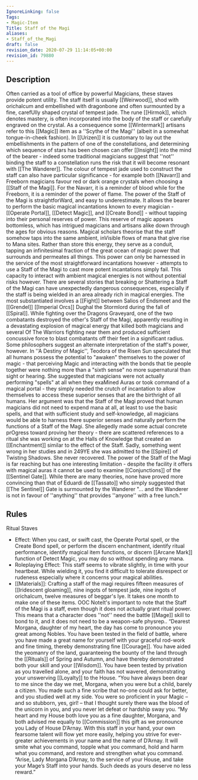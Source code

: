 ```yaml
---
IgnoreLinking: false
Tags:
- Magic-Item
Title: Staff of the Magi
aliases:
- Staff_of_the_Magi
draft: false
revision_date: 2020-07-29 11:14:05+00:00
revision_id: 79880
---
```


## Description
Often carried as a tool of office by powerful Magicians, these staves provide potent utility. The staff itself is usually [[Weirwood]], shod with orichalcum and embellished with dragonbone and often surmounted by a fine, carefUlly shaped crystal of tempest jade. The rune [[Hirmok]], which denotes mastery, is often incorporated into the body of the staff or carefully  engraved on the crystal. As a consequence some [[Wintermark]] artisans refer to this [[Magic]] item as a ''Scythe of the Magi'' (albeit in a somewhat tongue-in-cheek fashion). In [[Urizen]] it is customary to lay out the embellishments in the pattern of one of the constellations, and determining which sequence of stars has been chosen can offer [[Insight]] into the mind of the bearer - indeed some traditional magicians suggest that ''not'' binding the staff to a constellation runs the risk that it will become resonant with [[The Wanderer]]. The colour of tempest jade used to construct the staff can also have particular significance - for example both [[Navarr]] and Freeborn magicians favour red or dark orange crystals when choosing a [[Staff of the Magi]]. For the Navarr, it is a reminder of blood while for the Freeborn, it is a reminder of the power of flame. 
The power of the Staff of the Magi is straightforWard, and easy to underestimate. It allows the bearer to perform the basic magical incantations known to every magician - [[Operate Portal]], [[Detect Magic]], and [[Create Bond]] - without tapping into their personal reserves of power. This reserve of magic appears bottomless, which has intrigued magicians and artisans alike down through the ages for obvious reasons. Magical scholars theorise that the staff somehow taps into the same ambient, inVisible flows of mana that give rise to Mana sites. Rather than store this energy, they serve as a conduit, tapping an infinitesimal fraction of the great ocean of magic power that surrounds and permeates all things. This power can only be harnessed in the service of the most straightforward incantations however - attempts to use a Staff of the Magi to cast more potent incantations simply fail.
This capacity to interact with ambient magical energies is not without potential risks however. There are several stories that breaking or Shattering a Staff of the Magi can have unexpectedly dangerous consequences, especially if the staff is being wielded in an area already rich in magical energies. The most substantiated involves a [[Fight]] between Salios of Endsmeet and the [[Grendel]] [[Imperial Orcs]] Dughal the Stormlord during the fall of [[Spiral]]. While fighting over the Dragons Graveyard, one of the two combatants destroyed the other's Staff of the Magi, apparently resulting in a devastating explosion of magical energy that killed both magicians and several Of The Warriors fighting near them and produced sufficient concussive force to blast combatants off their feet in a significant radius. 
Some philosophers suggest an alternate interpretation of the staff's power, however. In ''A Destiny of Magic'', Teodora of the Risen Sun speculated that all humans possess the potential to "awaken" themselves to the power of magic - that perceiving Magic and interacting with the bonds that tie people together were nothing more than a "sixth sense" no more supernatural than sight or hearing. She suggested that magicians were not actually performing "spells" at all when they exaMined Auras or took command of a magical portal - they simply needed the crutch of incantation to allow themselves to access these superior senses that are the birthright of all humans. Her argument was that the Staff of the Magi proved that human magicians did not need to expend mana at all, at least to use the basic spells, and that with sufficient study and self-knowledge, all magicians would be able to harness there superior senses and naturally perform the functions of a Staff of the Magi. She allegedly made some actual concrete prOgress toward proving her theory - there are scattered references to a ritual she was working on at the Halls of Knowledge that created an [[Enchantment]] similar to the effect of the Staff. Sadly, something went wrong in her studies and in 249YE she was admitted to the [[Spire]] of Twisting Shadows. She never recovered.
The power of the Staff of the Magi is far reaching but has one interesting limitation - despite the facility it offers with magical auras it cannot be used to examine [[Conjunctions]] of the [[Sentinel Gate]]. While there are many theories, none have proved more convincing than that of Eduardi de [[Tassato]] who simply suggested that [[The Sentinel]] Gate is surmounted by the Wanderer "... and the Wanderer is not in favour of ''anything'' that provides ''anyone'' with a free lunch."
## Rules
Ritual Staves
* Effect: When you cast, or swift cast, the Operate Portal spell, or the Create Bond spell, or perform the discern enchantment, identify ritual performance, identify magical item functions, or discern [[Arcane Mark]] function of Detect Magic, you may do so without spending any mana.
* Roleplaying Effect: This staff seems to vibrate slightly, in time with your heartbeat. While wielding it, you find it difficult to tolerate disrespect or rudeness especially where it concerns your magical abilities.
* [[Materials]]: Crafting a staff of the magi requires fifteen measures of [[Iridescent gloaming]], nine ingots of tempest jade, nine ingots of orichalcum, twelve measures of beggar's lye. It takes one month to make one of these items.
OOC NoteIt's important to note that the Staff of the Magi is a staff, even though it does not actually grant ritual power. This means that a character does ''not'' need the battle [[Mage]] skill to bond to it, and it does not need to be a weapon-safe physrep.. 
“Dearest Morgana, daughter of my heart, the day has come to pronounce you great among Nobles. You have been tested in the field of battle, where you have made a great name for yourself with your graceful rod-work and fine timing, thereby demonstrating fine [[Courage]]. You have aided the yeomanry of the land, guaranteeing the bounty of the land through the [[Rituals]] of Spring and Autumn, and have thereby demonstrated both your skill and your [[Wisdom]]. You have been tested by privation as you travelled alone, and your faith has not wavered, demonstrating your unswerving [[Loyalty]] to the House.
“You have always been dear to me since the day we met, Morgana, when you were but a child, barely a citizen. You made such a fine scribe that no-one could ask for better, and you studied well at my side. You were so proficient in your Magic – and so stubborn, yes, girl! – that I thought surely there was the blood of the unicorn in you, and you never let defeat or hardship sway you. 
“My heart and my House both love you as a fine daughter, Morgana, and both advised me equally to [[Commission]] this gift as we pronounce you Lady of House D’Arnay. With this staff in your hand, your own fearsome talent will flow yet more easily, helping you strive for ever-greater achievements in your name and the name of D’Arnay. It will smite what you command, topple what you command, hold and harm what you command, and restore and strengthen what you command. 
“Arise, Lady Morgana D’Arnay, to the service of your House, and take your Mage’s Staff into your hands. Such deeds as yours deserve no less reward.”
